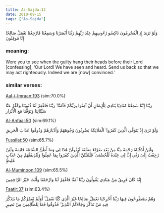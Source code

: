 ```yaml
---
title: As-Sajda:12
date: 2010-09-15
tags: ["As-Sajda"]
---
```

وَلَوْ تَرَىٰ إِذِ الْمُجْرِمُونَ نَاكِسُو رُءُوسِهِمْ عِنْدَ رَبِّهِمْ رَبَّنَا أَبْصَرْنَا وَسَمِعْنَا فَارْجِعْنَا نَعْمَلْ صَالِحًا إِنَّا مُوقِنُونَ
### meaning: 
Were you to see when the guilty hang their heads before their Lord [confessing], ‘Our Lord! We have seen and heard. Send us back so that we may act righteously. Indeed we are [now] convinced.’
### similar verses: 

[Aal-i-Imraan:193](/3/193) (sim:70.0%)

رَبَّنَا إِنَّنَا سَمِعْنَا مُنَادِيًا يُنَادِي لِلْإِيمَانِ أَنْ آمِنُوا بِرَبِّكُمْ فَآمَنَّا ۚ رَبَّنَا فَاغْفِرْ لَنَا ذُنُوبَنَا وَكَفِّرْ عَنَّا سَيِّئَاتِنَا وَتَوَفَّنَا مَعَ الْأَبْرَارِ

[Al-Anfaal:50](/8/50) (sim:69.1%)

وَلَوْ تَرَىٰ إِذْ يَتَوَفَّى الَّذِينَ كَفَرُوا ۙ الْمَلَائِكَةُ يَضْرِبُونَ وُجُوهَهُمْ وَأَدْبَارَهُمْ وَذُوقُوا عَذَابَ الْحَرِيقِ

[Fussilat:50](/41/50) (sim:65.7%)

وَلَئِنْ أَذَقْنَاهُ رَحْمَةً مِنَّا مِنْ بَعْدِ ضَرَّاءَ مَسَّتْهُ لَيَقُولَنَّ هَٰذَا لِي وَمَا أَظُنُّ السَّاعَةَ قَائِمَةً وَلَئِنْ رُجِعْتُ إِلَىٰ رَبِّي إِنَّ لِي عِنْدَهُ لَلْحُسْنَىٰ ۚ فَلَنُنَبِّئَنَّ الَّذِينَ كَفَرُوا بِمَا عَمِلُوا وَلَنُذِيقَنَّهُمْ مِنْ عَذَابٍ غَلِيظٍ

[Al-Muminoon:109](/23/109) (sim:65.5%)

إِنَّهُ كَانَ فَرِيقٌ مِنْ عِبَادِي يَقُولُونَ رَبَّنَا آمَنَّا فَاغْفِرْ لَنَا وَارْحَمْنَا وَأَنْتَ خَيْرُ الرَّاحِمِينَ

[Faatir:37](/35/37) (sim:63.4%)

وَهُمْ يَصْطَرِخُونَ فِيهَا رَبَّنَا أَخْرِجْنَا نَعْمَلْ صَالِحًا غَيْرَ الَّذِي كُنَّا نَعْمَلُ ۚ أَوَلَمْ نُعَمِّرْكُمْ مَا يَتَذَكَّرُ فِيهِ مَنْ تَذَكَّرَ وَجَاءَكُمُ النَّذِيرُ ۖ فَذُوقُوا فَمَا لِلظَّالِمِينَ مِنْ نَصِيرٍ
